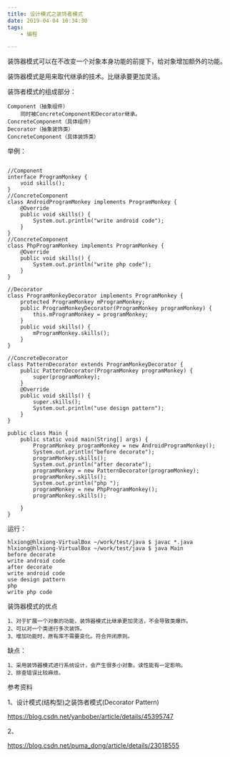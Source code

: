 ```yaml
---
title: 设计模式之装饰者模式
date: 2019-04-04 10:34:30
tags:
	- 编程

---
```






装饰器模式可以在不改变一个对象本身功能的前提下，给对象增加额外的功能。

装饰器模式是用来取代继承的技术。比继承要更加灵活。

装饰者模式的组成部分：

```
Component（抽象组件）
	同时被ConcreteComponent和Decorator继承。
ConcreteComponent（具体组件）
Decorator（抽象装饰类）
ConcreteComponent（具体装饰类）
```



举例：

```

//Component
interface ProgramMonkey {
	void skills();
}
//ConcreteComponent
class AndroidProgramMonkey implements ProgramMonkey {
	@Override
	public void skills() {
		System.out.println("write android code");
	}
}
//ConcreteComponent
class PhpProgramMonkey implements ProgramMonkey {
	@Override
	public void skills() {
		System.out.println("write php code");
	}
}

//Decorator
class ProgramMonkeyDecorator implements ProgramMonkey {
	protected ProgramMonkey mProgramMonkey;
	public ProgramMonkeyDecorator(ProgramMonkey programMonkey) {
		this.mProgramMonkey = programMonkey;
	}
	public void skills() {
		mProgramMonkey.skills();
	}
}

//ConcreteDecorator
class PatternDecorator extends ProgramMonkeyDecorator {
	public PatternDecorator(ProgramMonkey programMonkey) {
		super(programMonkey);
	}
	@Override
	public void skills() {
		super.skills();
		System.out.println("use design pattern");
	}
}

public class Main {
	public static void main(String[] args) {
		ProgramMonkey programMonkey = new AndroidProgramMonkey();
		System.out.println("before decorate");
		programMonkey.skills();
		System.out.println("after decorate");
		programMonkey = new PatternDecorator(programMonkey);
		programMonkey.skills();
		System.out.println("php ");
		programMonkey = new PhpProgramMonkey();
		programMonkey.skills();
		
	}
}
```

运行：

```
hlxiong@hlxiong-VirtualBox ~/work/test/java $ javac *.java
hlxiong@hlxiong-VirtualBox ~/work/test/java $ java Main   
before decorate
write android code
after decorate
write android code
use design pattern
php 
write php code
```



装饰器模式的优点

```
1、对于扩展一个对象的功能，装饰器模式比继承更加灵活，不会导致类爆炸。
2、可以对一个类进行多次装饰。
3、增加功能时，原有库不需要变化。符合开闭原则。
```

缺点：

```
1、采用装饰器模式进行系统设计，会产生很多小对象。读性能有一定影响。
2、排查错误比较麻烦。
```



参考资料

1、设计模式(结构型)之装饰者模式(Decorator Pattern)

https://blog.csdn.net/yanbober/article/details/45395747

2、

https://blog.csdn.net/puma_dong/article/details/23018555